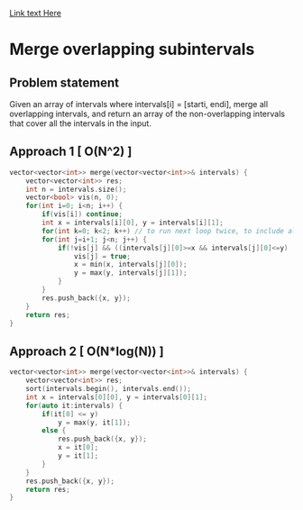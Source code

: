 [Link text Here](https://leetcode.com/problems/merge-intervals/)
# Merge overlapping subintervals

## Problem statement

Given an array of intervals where intervals[i] = [starti, endi], merge all overlapping intervals, and return an array of the non-overlapping intervals that cover all the intervals in the input.

## Approach 1 [ O(N^2) ]

```cpp
vector<vector<int>> merge(vector<vector<int>>& intervals) {
    vector<vector<int>> res;
    int n = intervals.size();
    vector<bool> vis(n, 0);
    for(int i=0; i<n; i++) {
        if(vis[i]) continue;
        int x = intervals[i][0], y = intervals[i][1];
        for(int k=0; k<2; k++) // to run next loop twice, to include all possible pairs
        for(int j=i+1; j<n; j++) {
            if(!vis[j] && ((intervals[j][0]>=x && intervals[j][0]<=y) || (intervals[j][1]>=x && intervals[j][1]<=y))) {
                vis[j] = true;
                x = min(x, intervals[j][0]);
                y = max(y, intervals[j][1]);
            }
        }
        res.push_back({x, y});
    }
    return res;
}
```

## Approach 2 [ O(N\*log(N)) ]

```cpp
vector<vector<int>> merge(vector<vector<int>>& intervals) {
    vector<vector<int>> res;
    sort(intervals.begin(), intervals.end());
    int x = intervals[0][0], y = intervals[0][1];
    for(auto it:intervals) {
        if(it[0] <= y)
            y = max(y, it[1]);
        else {
            res.push_back({x, y});
            x = it[0];
            y = it[1];
        }
    }
    res.push_back({x, y});
    return res;
}
```